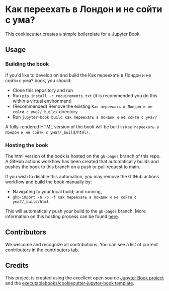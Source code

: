 # Как переехать в Лондон и не сойти с ума?

This cookiecutter creates a simple boilerplate for a Jupyter Book.

## Usage

### Building the book

If you'd like to develop on and build the Как переехать в Лондон и не сойти с ума? book, you should:

- Clone this repository and run
- Run `pip install -r requirements.txt` (it is recommended you do this within a virtual environment)
- (Recommended) Remove the existing `Как переехать в Лондон и не сойти с ума?/_build/` directory
- Run `jupyter-book build Как переехать в Лондон и не сойти с ума?/`

A fully-rendered HTML version of the book will be built in `Как переехать в Лондон и не сойти с ума?/_build/html/`.

### Hosting the book

The html version of the book is hosted on the `gh-pages` branch of this repo. A GitHub actions workflow has been created that automatically builds and pushes the book to this branch on a push or pull request to main.

If you wish to disable this automation, you may remove the GitHub actions workflow and build the book manually by:

- Navigating to your local build; and running,
- `ghp-import -n -p -f Как переехать в Лондон и не сойти с ума?/_build/html`

This will automatically push your build to the `gh-pages` branch. More information on this hosting process can be found [here](https://jupyterbook.org/publish/gh-pages.html#manually-host-your-book-with-github-pages).

## Contributors

We welcome and recognize all contributions. You can see a list of current contributors in the [contributors tab](https://github.com/marsh-to-london/my-book/graphs/contributors).

## Credits

This project is created using the excellent open source [Jupyter Book project](https://jupyterbook.org/) and the [executablebooks/cookiecutter-jupyter-book template](https://github.com/executablebooks/cookiecutter-jupyter-book).
